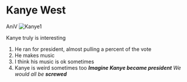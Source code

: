 # Kanye West
AniV
![Kanye1](https://encrypted-tbn0.gstatic.com/images?q=tbn:ANd9GcSMxMAGUBcM0B9oK2RTjfNU6JWQBuxnHvkIMElScu5K1lAqfVkr3mCW1Gc3_xl2NxzAG30:https://upload.wikimedia.org/wikipedia/commons/thumb/1/10/Kanye_West_at_the_2009_Tribeca_Film_Festival_%2528cropped%2529.jpg/1200px-Kanye_West_at_the_2009_Tribeca_Film_Festival_%2528cropped%2529.jpg&usqp=CAU)

Kanye truly is interesting
1. He ran for president, almost pulling a percent of the vote
2. He makes music
3. I think his music is ok sometimes
4. Kanye is weird sometimes too
***Imagine Kanye became president***
*We would all be **screwed***
